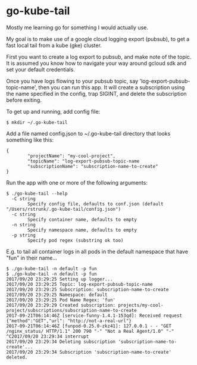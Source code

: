 # go-kube-tail

Mostly me learning go for something I would actually use.

My goal is to make use of a google cloud logging export (pubsub), to get a fast local tail from a kube (gke) cluster. 

First you want to create a log export to pubsub, and make note of the topic. It is assumed you know how to navigate your way around gcloud sdk and set your default credentials. 

Once you have logs flowing to your pubsub topic, say 'log-export-pubsub-topic-name', then you can run this app. 
It will create a subscription using the name specified in the config, trap SIGINT, and delete the subscription before exiting. 

To get up and running, add config file:
``` 
$ mkdir ~/.go-kube-tail
```

Add a file named config.json to ~/.go-kube-tail directory that looks something like this:
```
{
        "projectName": "my-cool-project",
        "topicName": "log-export-pubsub-topic-name
        "subscriptionName": "subscription-name-to-create"
}
```

Run the app with one or more of the following arguments:
```
$ ./go-kube-tail --help
  -C string
    	Specify config file, defaults to conf.json (default "/Users/rstrunk/.go-kube-tail/config.json")
  -c string
    	Specify container name, defaults to empty
  -n string
    	Specify namespace name, defaults to empty
  -p string
    	Specify pod regex (substring ok too)
```

E.g. to tail all container logs in all pods in the default namespace that have "fun" in their name...
```
$ ./go-kube-tail -n default -p fun
$ ./go-kube-tail -n default -p fun 
2017/09/20 23:29:25 Setting up logger...
2017/09/20 23:29:25 Topic: log-export-pubsub-topic-name
2017/09/20 23:29:25 Subscription: subscription-name-to-create
2017/09/20 23:29:25 Namespace: default
2017/09/20 23:29:25 Pod Name Regex: 'fun'
2017/09/20 23:29:29 Created subscription: projects/my-cool-project/subscriptions/subscription-name-to-create
2017-09-21T06:14:46Z [service-funny-1.4.1-153qd]: Received request {"method":"GET","url": "http://not-a-real-url"}
2017-09-21T06:14:46Z [funpod-0.25.0-zkz41]: 127.0.0.1 - - "GET /nginx_status/ HTTP/1.1" 200 790 "-" "Not a Real Agent/1.0" "-"
^C2017/09/20 23:29:34 interrupt
2017/09/20 23:29:34 Deleting subscription 'subscription-name-to-create'...
2017/09/20 23:29:34 Subscription 'subscription-name-to-create' deleted.
```
